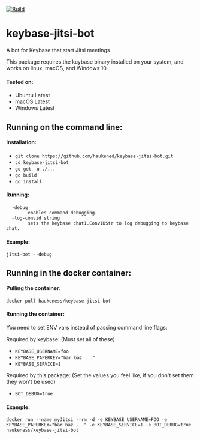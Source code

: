 [![Build](https://github.com/haukened/keybase-jitsi-bot/workflows/Build/badge.svg)](https://github.com/haukened/keybase-jitsi-bot/actions)

# keybase-jitsi-bot
A bot for Keybase that start Jitsi meetings

This package requires the keybase binary installed on your system, and works on linux, macOS, and Windows 10

#### Tested on:
 - Ubuntu Latest
 - macOS Latest
 - Windows Latest

## Running on the command line:
#### Installation:
 - `git clone https://github.com/haukened/keybase-jitsi-bot.git`
 - `cd keybase-jitsi-bot`
 - `go get -u ./...`
 - `go build`
 - `go install`
 
#### Running:
```
  -debug
        enables command debugging.
  -log-convid string
        sets the keybase chat1.ConvIDStr to log debugging to keybase chat.
```

#### Example: 
`jitsi-bot --debug`

## Running in the docker container:
#### Pulling the container:

`docker pull haukeness/keybase-jitsi-bot`

#### Running the container:
You need to set ENV vars instead of passing command line flags:

Required by keybase: (Must set all of these)
 - `KEYBASE_USERNAME=foo`
 - `KEYBASE_PAPERKEY="bar baz ..."`
 - `KEYBASE_SERVICE=1`
 
Required by this package: (Set the values you feel like, if you don't set them they won't be used)
 - `BOT_DEBUG=true`

#### Example:
`docker run --name myJitsi --rm -d -e KEYBASE_USERNAME=FOO -e KEYBASE_PAPERKEY="bar baz ..." -e KEYBASE_SERVICE=1 -e BOT_DEBUG=true haukeness/keybase-jitsi-bot`
